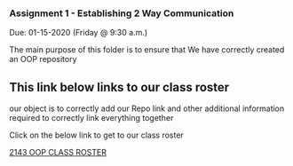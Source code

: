 ### Assignment 1 - Establishing 2 Way Communication
Due: 01-15-2020 (Friday @ 9:30 a.m.)


The main purpose of this folder is to ensure that
We have correctly created an OOP repository


## This link below links to our class roster

our object is to correctly add our Repo link and other
additional information required to correctly link
everything together

Click on the below link to get to our class roster

[2143 OOP CLASS ROSTER](https://docs.google.com/spreadsheets/d/1ze4P6yJUVEn5Y1wZLXW2LwMjW1EbyMlC1t6ldwFu_0A/edit#gid=0)
